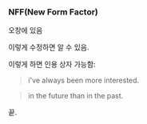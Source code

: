 ### **NFF(New Form Factor)**

오창에 있음

이렇게 수정하면 알 수 있음.

이렇게 하면 인용 상자 가능함:

> i've always been more interested.

> in the future than in the past.

끝.
